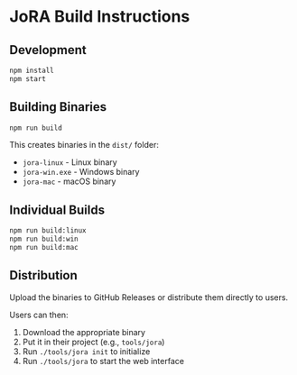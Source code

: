 # JoRA Build Instructions

## Development

```bash
npm install
npm start
```

## Building Binaries

```bash
npm run build
```

This creates binaries in the `dist/` folder:
- `jora-linux` - Linux binary
- `jora-win.exe` - Windows binary  
- `jora-mac` - macOS binary

## Individual Builds

```bash
npm run build:linux
npm run build:win
npm run build:mac
```

## Distribution

Upload the binaries to GitHub Releases or distribute them directly to users.

Users can then:
1. Download the appropriate binary
2. Put it in their project (e.g., `tools/jora`)
3. Run `./tools/jora init` to initialize
4. Run `./tools/jora` to start the web interface
